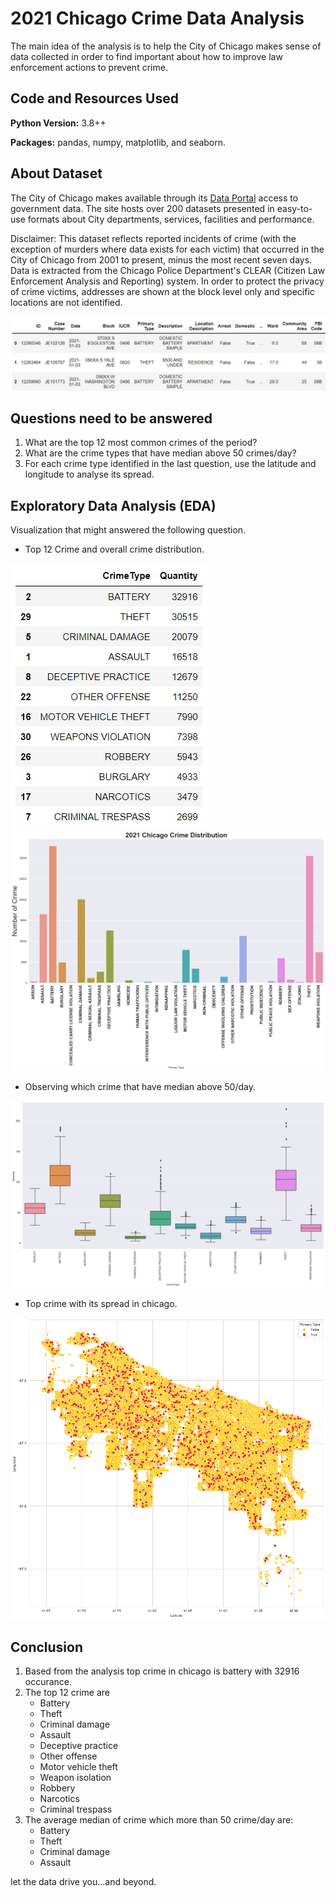 # 2021 Chicago Crime Data Analysis

The main idea of the analysis is to help the City of Chicago makes sense of data collected in order to find important about how to improve law enforcement actions to prevent crime. 

## Code and Resources Used 
**Python Version:** 3.8++

**Packages:** pandas, numpy, matplotlib, and seaborn.

## About Dataset
The City of Chicago makes available through its [Data Portal](https://data.cityofchicago.org/Public-Safety/Crimes-2001-to-present/ijzp-q8t2/data) access to government data. The site hosts over 200 datasets presented in easy-to-use formats about City departments, services, facilities and performance.

Disclaimer: This dataset reflects reported incidents of crime (with the exception of murders where data exists for each victim) that occurred in the City of Chicago from 2001 to present, minus the most recent seven days. Data is extracted from the Chicago Police Department's CLEAR (Citizen Law Enforcement Analysis and Reporting) system. In order to protect the privacy of crime victims, addresses are shown at the block level only and specific locations are not identified.

![Dataset](https://github.com/aimanraz/cgo-crm-analysis/blob/main/img/top_row.JPG)

## Questions need to be answered

1. What are the top 12 most common crimes of the period?
2. What are the crime types that have median above 50 crimes/day?
3. For each crime type identified in the last question, use the latitude and longitude to analyse its spread.

## Exploratory Data Analysis (EDA)
Visualization that might answered the following question.

* Top 12 Crime and overall crime distribution.

![Top 12 crime](https://github.com/aimanraz/cgo-crm-analysis/blob/main/img/top12crime.JPG)
![Crime distribution](https://github.com/aimanraz/cgo-crm-analysis/blob/main/img/crime_dist.png)

* Observing which crime that have median above 50/day.

![Dashboard](https://github.com/aimanraz/cgo-crm-analysis/blob/main/img/boxplt.png)

* Top crime with its spread in chicago.

![Dashboard](https://github.com/aimanraz/cgo-crm-analysis/blob/main/img/analyze_spread.png)

## Conclusion
1. Based from the analysis top crime in chicago is battery with 32916 occurance. 
2. The top 12 crime are 
    * Battery
    * Theft
    * Criminal damage
    * Assault
    * Deceptive practice
    * Other offense
    * Motor vehicle theft
    * Weapon isolation
    * Robbery
    * Narcotics
    * Criminal trespass
3. The average median of crime which more than 50 crime/day are:
    * Battery
    * Theft
    * Criminal damage
    * Assault

let the data drive you...and beyond.
